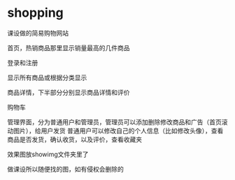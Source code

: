 # shopping
课设做的简易购物网站

首页，热销商品那里显示销量最高的几件商品

登录和注册

显示所有商品或根据分类显示

商品详情，下半部分分别显示商品详情和评价

购物车

管理界面，分为普通用户和管理员，管理员可以添加删除修改商品和广告（首页滚动图片），给用户发货
普通用户可以修改自己的个人信息（比如修改头像），查看商品是否发货，确认收货，以及评价，查看收藏夹

效果图放showimg文件夹里了

做课设所以随便找的图，如有侵权会删除的


